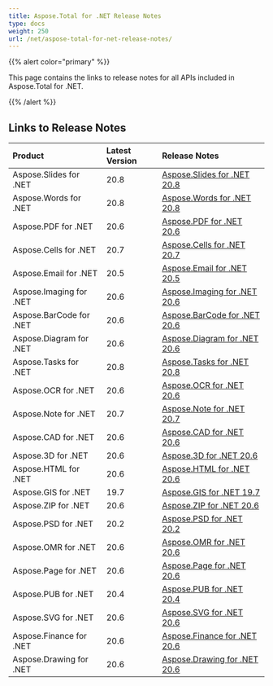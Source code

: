 ```yaml
---
title: Aspose.Total for .NET Release Notes
type: docs
weight: 250
url: /net/aspose-total-for-net-release-notes/
---
```


{{% alert color="primary" %}} 

This page contains the links to release notes for all APIs included in Aspose.Total for .NET.

{{% /alert %}} 
## **Links to Release Notes**

|**Product**|**Latest Version**|**Release Notes**|
| :- | :- | :- |
|Aspose.Slides for .NET|20.8|[Aspose.Slides for .NET 20.8](/slides/net/aspose-slides-for-net-20-8-release-notes)|
|Aspose.Words for .NET|20.8|[Aspose.Words for .NET 20.8](/words/net/aspose-words-for-net-20-8-release-notes)|
|Aspose.PDF for .NET|20.6|[Aspose.PDF for .NET 20.6](/pdf/net/aspose-pdf-for-net-20-6-release-notes)|
|Aspose.Cells for .NET|20.7|[Aspose.Cells for .NET 20.7](/cells/net/aspose-cells-for-net-20-7-release-notes)|
|Aspose.Email for .NET|20.5|[Aspose.Email for .NET 20.5](/email/net/aspose-email-for-net-20-5-release-notes)|
|Aspose.Imaging for .NET|20.6|[Aspose.Imaging for .NET 20.6](/imaging/net/Aspose.Imaging+for+.NET+20.6+-+Release+notes)|
|Aspose.BarCode for .NET|20.6|[Aspose.BarCode for .NET 20.6](/barcode/net/Aspose.BarCode+for+.NET+20.6+Release+Notes)|
|Aspose.Diagram for .NET|20.6|[Aspose.Diagram for .NET 20.6](/diagram/net/Aspose.Diagram+for+.NET+20.6+Release+Notes)|
|Aspose.Tasks for .NET|20.8|[Aspose.Tasks for .NET 20.8](tasks/net/aspose-tasks-for-net-20-8-release-notes/)|
|Aspose.OCR for .NET|20.6|[Aspose.OCR for .NET 20.6](/ocr/net/aspose-ocr-for-net-20-6-release-notes)|
|Aspose.Note for .NET|20.7|[Aspose.Note for .NET 20.7](/note/net/aspose-note-for-net-20-7-release-notes)|
|Aspose.CAD for .NET|20.6|[Aspose.CAD for .NET 20.6](/cad/net/aspose-cad-for-net-20-6-release-notes)|
|Aspose.3D for .NET|20.6|[Aspose.3D for .NET 20.6](/3d/net/aspose-3d-for-net-20-6-release-notes)|
|Aspose.HTML for .NET|20.6|[Aspose.HTML for .NET 20.6](/html/net/aspose-html-for-net-20-6-release-notes)|
|Aspose.GIS for .NET|19.7|[Aspose.GIS for .NET 19.7](/gis/net/aspose-gis-for-net-19-7-release-notes)|
|Aspose.ZIP for .NET|20.6|[Aspose.ZIP for .NET 20.6](/zip/net/aspose-zip-for-net-20-6-release-notes)|
|Aspose.PSD for .NET|20.2|[Aspose.PSD for .NET 20.2](/psd/net/aspose-psd-for-net-20-2-release-notes)|
|Aspose.OMR for .NET|20.6|[Aspose.OMR for .NET 20.6](/omr/net/aspose-omr-for-net-20-6-release-notes)|
|Aspose.Page for .NET|20.6|[Aspose.Page for .NET 20.6](/page/net/aspose-page-for-net-20-6-release-notes)|
|Aspose.PUB for .NET|20.4|[Aspose.PUB for .NET 20.4](/pub/net/aspose-pub-for-net-20-4-release-notes)|
|Aspose.SVG for .NET|20.6|[Aspose.SVG for .NET 20.6](/svg/net/aspose-svg-for-net-20-6-release-notes)|
|Aspose.Finance for .NET |20.6|[Aspose.Finance for .NET 20.6](/finance/net/aspose-finance-for-net-20-6-release-notes)|
|Aspose.Drawing for .NET|20.6|[Aspose.Drawing for .NET 20.6](/drawing/net/aspose-drawing-for-net-20-6)|

